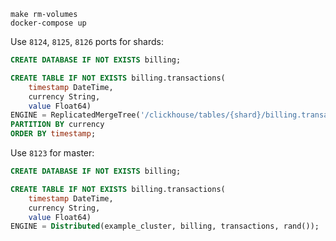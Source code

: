 
```
make rm-volumes
docker-compose up
```

Use `8124`, `8125`, `8126` ports for shards:

```sql
CREATE DATABASE IF NOT EXISTS billing;

CREATE TABLE IF NOT EXISTS billing.transactions(
    timestamp DateTime,
    currency String,
    value Float64)
ENGINE = ReplicatedMergeTree('/clickhouse/tables/{shard}/billing.transactions', '{replica}')
PARTITION BY currency
ORDER BY timestamp;
```

Use `8123` for master:

```sql
CREATE DATABASE IF NOT EXISTS billing;

CREATE TABLE IF NOT EXISTS billing.transactions(
    timestamp DateTime,
    currency String,
    value Float64)
ENGINE = Distributed(example_cluster, billing, transactions, rand());
```
